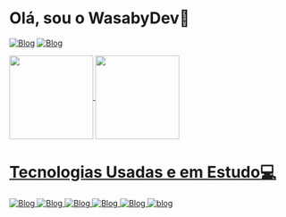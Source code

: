 <h1> Olá, sou o WasabyDev👋 </h1>


[![Blog](https://img.shields.io/badge/Instagram-E4405F?style=for-the-badge&logo=instagram&logoColor=white)](https://www.instagram.com/wasabyxb_/)
[![Blog](https://img.shields.io/badge/LinkedIn-0077B5?style=for-the-badge&logo=linkedin&logoColor=white)](https;//linkedin)
  

<div>
  <a href="https://github.com/WasabyDev">
  <img height="150em"   align="center" src="https://github-readme-stats.vercel.app/api?username=WasabyDev&theme=react&include_all_commits=true&count_private=true"/>
  <img height="150em"  align="center" src="https://github-readme-stats.vercel.app/api/top-langs/?username=WasabyDev&layout=compact&langs_count=7&theme=react" />
</div>
  <h1> Tecnologias Usadas e em Estudo💻</h1>
 
  ![Blog](https://img.shields.io/badge/HTML5-E34F26?style=for-the-badge&logo=html5&logoColor=white)
  ![Blog](https://img.shields.io/badge/CSS3-1572B6?style=for-the-badge&logo=css3&logoColor=white)
  ![Blog](https://img.shields.io/badge/JavaScript-F7DF1E?style=for-the-badge&logo=javascript&logoColor=black)
  ![Blog](https://img.shields.io/badge/Node.js-43853D?style=for-the-badge&logo=node.js&logoColor=white)
  ![Blog](https://img.shields.io/badge/C%23-239120?style=for-the-badge&logo=c-sharp&logoColor=white)
  ![blog](https://img.shields.io/badge/MySQL-00000F?style=for-the-badge&logo=mysql&logoColor=white)


